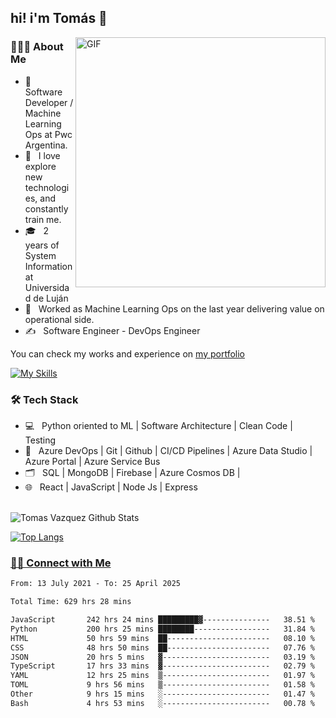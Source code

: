 <h2> hi! i'm Tomás 👋</h2>
<img align="right" alt="GIF" src="https://media1.giphy.com/media/TfelnmQ8VU3K/giphy.gif" width="400"/>

<h3> 👨🏻‍💻 About Me </h3>

- 🔭 &nbsp; Software Developer / Machine Learning Ops at Pwc Argentina.
- 🤔 &nbsp; I love explore new technologies, and constantly train me.
- 🎓 &nbsp; 2 years of System Information at Universidad de Luján
- 💼 &nbsp; Worked as Machine Learning Ops on the last year delivering value on operational side.
- ✍️ &nbsp; Software Engineer - DevOps Engineer

You can check my works and experience on <a href = 'https://tomasvazquez.web.app'>my portfolio</a>

[![My Skills](https://skillicons.dev/icons?i=python,fastapi,git,docker,firebase,mongodb,azure,js,postman,jenkins,bash,linux)](https://skillicons.dev)
<p align="center"> 
<h3>🛠 Tech Stack</h3>

- 💻 &nbsp; Python oriented to ML | Software Architecture | Clean Code | Testing
- 🔧 &nbsp; Azure DevOps | Git | Github | CI/CD Pipelines | Azure Data Studio | Azure Portal | Azure Service Bus
- 🗂️ &nbsp; SQL | MongoDB | Firebase | Azure Cosmos DB | 
- 🌐 &nbsp; React | JavaScript | Node Js | Express 

<br>

<img align="center" src='https://github-readme-stats.vercel.app/api?username=vazqueztomas&&show_icons=true&title_color=#1f619c&icon_color=bb2acf&text_color=daf7dc&bg_color=#1f619c%22' alt="Tomas Vazquez Github Stats">

</br>


[![Top Langs](https://github-readme-stats.vercel.app/api/top-langs/?username=vazqueztomas)](https://github.com/vazqueztomas/github-readme-stats)
<br>


<h3> <a href = "https://www.linkedin.com/in/tomasvazquez21/" target = "_blank" rel="noopener noreferrer">🤝🏻 Connect with Me </a></h3>

<!--START_SECTION:waka-->

```txt
From: 13 July 2021 - To: 25 April 2025

Total Time: 629 hrs 28 mins

JavaScript       242 hrs 24 mins █████████▓---------------   38.51 %
Python           200 hrs 25 mins ████████-----------------   31.84 %
HTML             50 hrs 59 mins  ██-----------------------   08.10 %
CSS              48 hrs 50 mins  ██-----------------------   07.76 %
JSON             20 hrs 5 mins   ▓------------------------   03.19 %
TypeScript       17 hrs 33 mins  ▓------------------------   02.79 %
YAML             12 hrs 25 mins  ▒------------------------   01.97 %
TOML             9 hrs 56 mins   ▒------------------------   01.58 %
Other            9 hrs 15 mins   ░------------------------   01.47 %
Bash             4 hrs 53 mins   ░------------------------   00.78 %
```

<!--END_SECTION:waka-->
<br>

